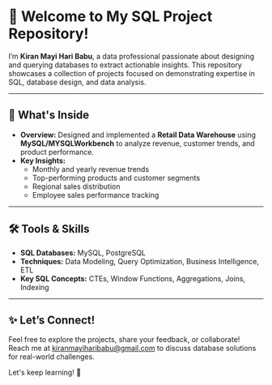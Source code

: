 # 🚀 Welcome to My SQL Project Repository!

I’m **Kiran Mayi Hari Babu**, a data professional passionate about designing and querying databases to extract actionable insights. This repository showcases a collection of projects focused on demonstrating expertise in SQL, database design, and data analysis.

---

## 📂 What's Inside  

- **Overview:** Designed and implemented a **Retail Data Warehouse** using **MySQL/MYSQLWorkbench** to analyze revenue, customer trends, and product performance.  
- **Key Insights:**  
  - Monthly and yearly revenue trends  
  - Top-performing products and customer segments  
  - Regional sales distribution  
  - Employee sales performance tracking  

---

## 🛠️ Tools & Skills  
- **SQL Databases:** MySQL, PostgreSQL  
- **Techniques:** Data Modeling, Query Optimization, Business Intelligence, ETL  
- **Key SQL Concepts:** CTEs, Window Functions, Aggregations, Joins, Indexing   

---

## ✨ Let’s Connect!
Feel free to explore the projects, share your feedback, or collaborate!  
Reach me at [kiranmayiharibabu@gmail.com](mailto:kiranmayiharibabu@gmail.com) to discuss database solutions for real-world challenges.  

Let's keep learning! 🚀

